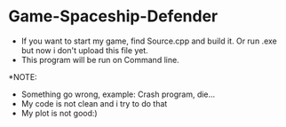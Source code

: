 # Game-Spaceship-Defender
- If you want to start my game, find Source.cpp and build it. Or run .exe but now i don't upload this file yet.
- This program will be run on Command line.

*NOTE:
- Something go wrong, example: Crash program, die...
- My code is not clean and i try to do that
- My plot is not good:)
